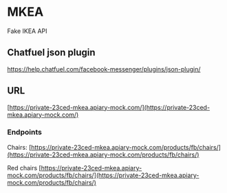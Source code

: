 # MKEA
Fake IKEA API


## Chatfuel json plugin
[https://help.chatfuel.com/facebook-messenger/plugins/json-plugin/
](https://help.chatfuel.com/facebook-messenger/plugins/json-plugin/)

## URL
[https://private-23ced-mkea.apiary-mock.com/](https://private-23ced-mkea.apiary-mock.com/)

### Endpoints
Chairs:
[https://private-23ced-mkea.apiary-mock.com/products/fb/chairs/](https://private-23ced-mkea.apiary-mock.com/products/fb/chairs/)

Red chairs
[https://private-23ced-mkea.apiary-mock.com/products/fb/chairs/](https://private-23ced-mkea.apiary-mock.com/products/fb/chairs/)
